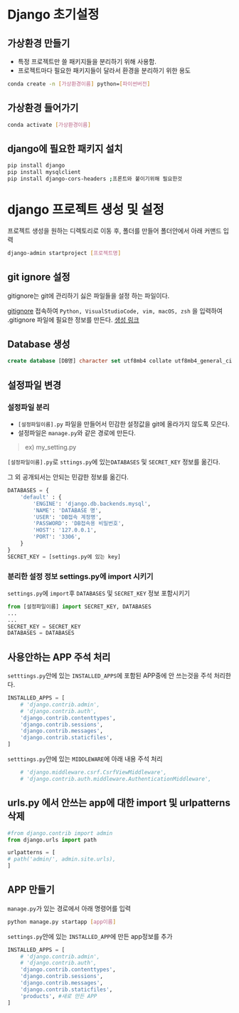 # Django 초기설정

## 가상환경 만들기
 - 특정 프로젝트만 쓸 패키지들을 분리하기 위해 사용함.
 - 프로젝트마다 필요한 패키지들이 달라서 환경을 분리하기 위한 용도

```bash
conda create -n [가상환경이름] python=[파이썬버전]
```

## 가상환경 들어가기
```bash
conda activate [가상환경이름]
```

## django에 필요한 패키지 설치
```bash
pip install django
pip install mysqlclient
pip install django-cors-headers ;프론트와 붙이기위해 필요한것
```

# django 프로젝트 생성 및 설정
프로젝트 생성을 원하는 디렉토리로 이동 후, 폴더를 만들어 폴더안에서 아래 커맨드 입력
```bash
django-admin startproject [프로젝트명]
```

## git ignore 설정
gitignore는 git에 관리하기 싫은 파일들을 설정 하는 파일이다.

[gitignore](https://gitignore.io) 접속하여 `Python, VisualStudioCode, vim, macOS, zsh` 을 입력하여 .gitignore 파일에 필요한 정보를 만든다.
[생성 링크](https://www.toptal.com/developers/gitignore/api/python,visualstudiocode,vim,macos,linux,zsh,django)

## Database 생성
```sql
create database [DB명] character set utf8mb4 collate utf8mb4_general_ci;
```

##  설정파일 변경

### 설정파일 분리
- `[설정파일이름].py` 파일을 만들어서 민감한 설정값을 git에 올라가지 않도록 모은다.
- 설정파일은 `manage.py`와 같은 경로에 만든다.
> ex) my_setting.py


`[설정파일이름].py`로 `sttings.py`에 있는`DATABASES` 및 `SECRET_KEY` 정보를 옮긴다.

그 외 공개되서는 안되는 민감한 정보를 옮긴다.
```python
DATABASES = {
    'default' : {
        'ENGINE': 'django.db.backends.mysql',
        'NAME': 'DATABASE 명',
        'USER': 'DB접속 계정명',
        'PASSWORD': 'DB접속용 비밀번호',
        'HOST': '127.0.0.1',
        'PORT': '3306',
    }
}
SECRET_KEY = [settings.py에 있는 key]
```

### 분리한 설정 정보 settings.py에 import 시키기
`settings.py`에 `import`후  `DATABASES` 및 `SECRET_KEY` 정보 포함시키기

```python
from [설정파일이름] import SECRET_KEY, DATABASES
...
...
SECRET_KEY = SECRET_KEY
DATABASES = DATABASES
```

## 사용안하는 APP 주석 처리
`setttings.py`안에 있는 `INSTALLED_APPS`에 포함된 APP중에 안 쓰는것을 주석 처리한다.
```python
INSTALLED_APPS = [
    # 'django.contrib.admin',
    # 'django.contrib.auth',
    'django.contrib.contenttypes',
    'django.contrib.sessions',
    'django.contrib.messages',
    'django.contrib.staticfiles',
]

```

`setttings.py`안에 있는 `MIDDLEWARE`에 아래 내용 주석 처리
```python
    # 'django.middleware.csrf.CsrfViewMiddleware',
    # 'django.contrib.auth.middleware.AuthenticationMiddleware',
```

## urls.py 에서 안쓰는 app에 대한 import 및 urlpatterns 삭제
```python
#from django.contrib import admin
from django.urls import path

urlpatterns = [
# path('admin/', admin.site.urls),
]
```

## APP 만들기
`manage.py`가 있는 경로에서 아래 명령어를 입력
```bash
python manage.py startapp [app이름]
```


`settings.py`안에 있는 `INSTALLED_APP`에 만든 app정보를 추가

```python
INSTALLED_APPS = [
    # 'django.contrib.admin',
    # 'django.contrib.auth',
    'django.contrib.contenttypes',
    'django.contrib.sessions',
    'django.contrib.messages',
    'django.contrib.staticfiles',
    'products', #새로 만든 APP
]

```



